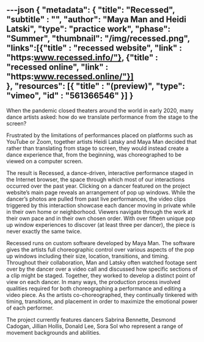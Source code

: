 ---json
{
"metadata": {
  "title": "Recessed",
  "subtitle" : "",
  "author": "Maya Man and Heidi Latski",
  "type": "practice work",
  "phase": "Summer",
  "thumbnail": "/img/recessed.png",
  "links":[{"title" : "recessed website",
  "link" : "https:www.recessed.info/"},
  {"title" : "recessed online",
  "link" : "https:www.recessed.online/"}]  
},
"resources": [{
    "title" : "(preview)",
    "type": "vimeo",
    "id" : "561366546"
}]
}
---

When the pandemic closed theaters around the world in early 2020, many dance artists asked: how do we translate performance from the stage to the screen?

Frustrated by the limitations of performances placed on platforms such as YouTube or Zoom, together artists Heidi Latsky and Maya Man decided that rather than translating from stage to screen, they would instead create a dance experience that, from the beginning, was choreographed to be viewed on a computer screen.

The result is Recessed, a dance-driven, interactive performance staged in the Internet browser, the space through which most of our interactions occurred over the past year. Clicking on a dancer featured on the project website’s main page reveals an arrangement of pop up windows. While the dancer’s photos are pulled from past live performances, the video clips triggered by this interaction showcase each dancer moving in private while in their own home or neighborhood. Viewers navigate through the work at their own pace and in their own chosen order. With over fifteen unique pop up window experiences to discover (at least three per dancer), the piece is never exactly the same twice.

Recessed runs on custom software developed by Maya Man. The software gives the artists full choreographic control over various aspects of the pop up windows including their size, location, transitions, and timing. Throughout their collaboration, Man and Latsky often watched footage sent over by the dancer over a video call and discussed how specific sections of a clip might be staged. Together, they worked to develop a distinct point of view on each dancer. In many ways, the production process involved qualities required for both choreographing a performance and editing a video piece. As the artists co-choreographed, they continually tinkered with timing, transitions, and placement in order to maximize the emotional power of each performer.

The project currently features dancers Sabrina Bennette, Desmond Cadogan, Jillian Hollis, Donald Lee, Sora Sol who represent a range of movement backgrounds and abilities.
